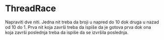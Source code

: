# ThreadRace
Napraviti dve niti. Jedna nit treba da broji u napred do 10 dok druga u nazad od 10 do 1. Prva nit koja završi treba da ispiše da je gotova prva dok ona koja završi poslednja treba da ispiše da se izvršila poslednja.
